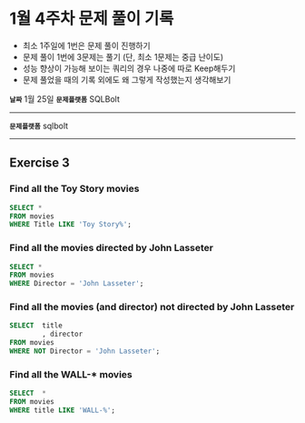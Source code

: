 # 1월 4주차 문제 풀이 기록

- 최소 1주일에 1번은 문제 풀이 진행하기
- 문제 풀이 1번에 3문제는 풀기 (단, 최소 1문제는 중급 난이도)
- 성능 향상이 가능해 보이는 쿼리의 경우 나중에 따로 Keep해두기
- 문제 풀었을 때의 기록 외에도 왜 그렇게 작성했는지 생각해보기

**`날짜`**  1월 25일
**`문제플랫폼`** SQLBolt

---
**`문제플랫폼`** sqlbolt

---

## Exercise 3

### Find all the Toy Story movies

```sql
SELECT * 
FROM movies
WHERE Title LIKE 'Toy Story%';
```

### Find all the movies directed by John Lasseter

```sql
SELECT * 
FROM movies
WHERE Director = 'John Lasseter';
```

### Find all the movies (and director) not directed by John Lasseter

```sql
SELECT  title
        , director
FROM movies
WHERE NOT Director = 'John Lasseter';
```

### Find all the WALL-* movies

```sql
SELECT  *
FROM movies
WHERE title LIKE 'WALL-%';
```